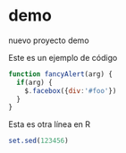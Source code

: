 # demo
nuevo proyecto demo


Este es un ejemplo de código

```javascript
function fancyAlert(arg) {
  if(arg) {
    $.facebox({div:'#foo'})
  }
}
```

Esta es otra línea en R

```R
set.sed(123456)
```

